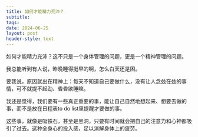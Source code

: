```yaml
---
title: 如何才能精力充沛？
subtitle: 
tags: 
date: 2024-06-25
layout: post
header-style: text
---
```


如何才能精力充沛？这不只是一个身体管理的问题，更是一个精神管理的问题。

我总能听到有人说，昨晚睡得挺早的啊，怎么白天还是困。

要我说，原因就出在精神上：每天不知道自己要做什么，没有让人念兹在兹的事情，可不就提不起劲、昏昏欲睡嘛。

我还是觉得，我们要有一些真正重要的事，能让自己自然地想起来、想要去做的事，而不是放在日程表to do list里提醒才要做的事。

这些事，就像是吸铁石，甚至是黑洞，只要有时间就会把自己的注意力和心神都吸引了过去。这种全身心的投入感，足以消解身体上的疲劳。